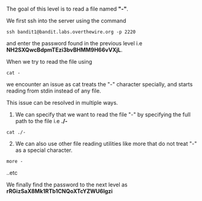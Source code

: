 The goal of this level is to read a file named **"-"**.

We first ssh into the server using the command

```
ssh bandit1@bandit.labs.overthewire.org -p 2220
```

and enter the password found in the previous level i.e **NH2SXQwcBdpmTEzi3bvBHMM9H66vVXjL**.

When we try to read the file using 

```
cat -
```

we encounter an issue as cat treats the "-" character specially, and starts reading from stdin instead of any file. 

This issue can be resolved in multiple ways.

1. We can specify that we want to read the file "-" by specifying the full path to the file i.e **./-**
```
cat ./-
```

2. We can also use other file reading utilities like more that do not treat "-" as a special character.

```
more -
```

..etc

We finally find the password to the next level as **rRGizSaX8Mk1RTb1CNQoXTcYZWU6lgzi**